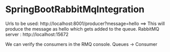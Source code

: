# SpringBootRabbitMqIntegration

Urls to be used:
http://localhost:8001/producer?message=hello ==> This will produce the message as hello which gets added to the queue.
RabbitMQ server : http://localhost:15672

We can verify the consumers in the RMQ console.
Queues -> Consumer
